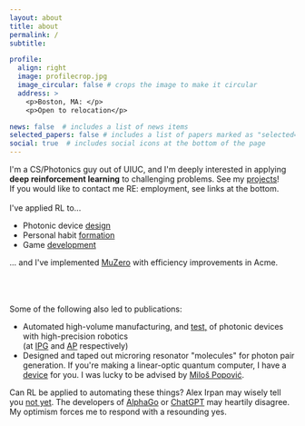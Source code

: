 ```yaml
---
layout: about
title: about
permalink: /
subtitle: 

profile:
  align: right
  image: profilecrop.jpg
  image_circular: false # crops the image to make it circular
  address: >
    <p>Boston, MA: </p>
    <p>Open to relocation</p>

news: false  # includes a list of news items
selected_papers: false # includes a list of papers marked as "selected={true}"
social: true  # includes social icons at the bottom of the page
---
```


I'm a CS/Photonics guy out of UIUC, and I'm deeply interested in applying **deep reinforcement learning** to challenging problems. See my <a href="/projects">projects</a>! <br>If you would like to contact me RE: employment, see links at the bottom.
<br><br>I've applied RL to...
 <ul>
  
  <li>Photonic device <a href="projects/PRL/">design</a></li>
  <li>Personal habit <a href='/projects/coachRL/'>formation</a></li>
  <li>Game <a href='projects/gamerl/'>development</a></li>
  
</ul> 

... and I've implemented <a href="/blog/2023/muzeroAcmeJax/">MuZero</a> with efficiency improvements in Acme.

<br><br><br>Some of the following also led to publications:
 <ul>
  <li>Automated high-volume manufacturing, and <a href="https://kjabon.github.io/publications/">test,</a> of photonic devices with high-precision robotics <br>(at <a href="https://www.ipgphotonics.com">IPG</a> and <a href="https://www.analogphotonics.com">AP</a> respectively)</li> 
  <li>Designed and taped out microring resonator "molecules" for photon pair generation. If you're making a linear-optic quantum computer, I have a <a href="https://kjabon.github.io/publications/">device</a> for you. I was lucky to be advised by <a href="https://www.bu.edu/eng/profile/milos-popovic/">Milo&scaron; Popovi&#263;</a>.</li>
</ul> 


Can RL be applied to automating these things? Alex Irpan may wisely tell you <a href="https://www.alexirpan.com/2018/02/14/rl-hard.html">not yet</a>. The developers of <a href="https://www.deepmind.com/research/highlighted-research/alphago">AlphaGo</a> or <a href="https://openai.com/blog/chatgpt/">ChatGPT</a> may heartily disagree. My optimism forces me to respond with a resounding yes. 

